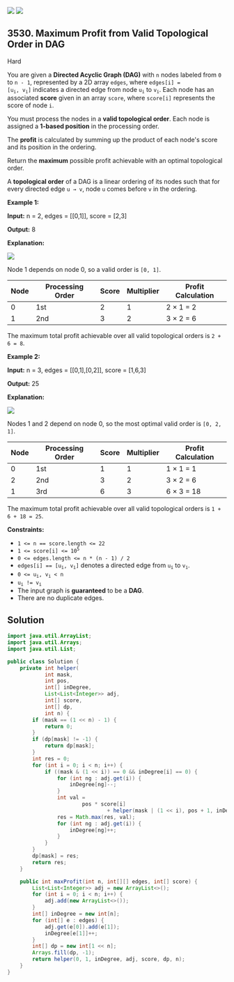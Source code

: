 [![](https://img.shields.io/github/stars/javadev/LeetCode-in-Java?label=Stars&style=flat-square)](https://github.com/javadev/LeetCode-in-Java)
[![](https://img.shields.io/github/forks/javadev/LeetCode-in-Java?label=Fork%20me%20on%20GitHub%20&style=flat-square)](https://github.com/javadev/LeetCode-in-Java/fork)

## 3530\. Maximum Profit from Valid Topological Order in DAG

Hard

You are given a **Directed Acyclic Graph (DAG)** with `n` nodes labeled from `0` to `n - 1`, represented by a 2D array `edges`, where <code>edges[i] = [u<sub>i</sub>, v<sub>i</sub>]</code> indicates a directed edge from node <code>u<sub>i</sub></code> to <code>v<sub>i</sub></code>. Each node has an associated **score** given in an array `score`, where `score[i]` represents the score of node `i`.

You must process the nodes in a **valid topological order**. Each node is assigned a **1-based position** in the processing order.

The **profit** is calculated by summing up the product of each node's score and its position in the ordering.

Return the **maximum** possible profit achievable with an optimal topological order.

A **topological order** of a DAG is a linear ordering of its nodes such that for every directed edge `u → v`, node `u` comes before `v` in the ordering.

**Example 1:**

**Input:** n = 2, edges = \[\[0,1]], score = [2,3]

**Output:** 8

**Explanation:**

![](https://assets.leetcode.com/uploads/2025/03/10/screenshot-2025-03-11-at-021131.png)

Node 1 depends on node 0, so a valid order is `[0, 1]`.

| Node | Processing Order | Score | Multiplier | Profit Calculation |
|------|------------------|-------|------------|--------------------|
| 0    | 1st              | 2     | 1          | 2 × 1 = 2           |
| 1    | 2nd              | 3     | 2          | 3 × 2 = 6           |

The maximum total profit achievable over all valid topological orders is `2 + 6 = 8`.

**Example 2:**

**Input:** n = 3, edges = \[\[0,1],[0,2]], score = [1,6,3]

**Output:** 25

**Explanation:**

![](https://assets.leetcode.com/uploads/2025/03/10/screenshot-2025-03-11-at-023558.png)

Nodes 1 and 2 depend on node 0, so the most optimal valid order is `[0, 2, 1]`.

| Node | Processing Order | Score | Multiplier | Profit Calculation |
|------|------------------|-------|------------|--------------------|
| 0    | 1st              | 1     | 1          | 1 × 1 = 1           |
| 2    | 2nd              | 3     | 2          | 3 × 2 = 6           |
| 1    | 3rd              | 6     | 3          | 6 × 3 = 18          |

The maximum total profit achievable over all valid topological orders is `1 + 6 + 18 = 25`.

**Constraints:**

*   `1 <= n == score.length <= 22`
*   <code>1 <= score[i] <= 10<sup>5</sup></code>
*   `0 <= edges.length <= n * (n - 1) / 2`
*   <code>edges[i] == [u<sub>i</sub>, v<sub>i</sub>]</code> denotes a directed edge from <code>u<sub>i</sub></code> to <code>v<sub>i</sub></code>.
*   <code>0 <= u<sub>i</sub>, v<sub>i</sub> < n</code>
*   <code>u<sub>i</sub> != v<sub>i</sub></code>
*   The input graph is **guaranteed** to be a **DAG**.
*   There are no duplicate edges.

## Solution

```java
import java.util.ArrayList;
import java.util.Arrays;
import java.util.List;

public class Solution {
    private int helper(
            int mask,
            int pos,
            int[] inDegree,
            List<List<Integer>> adj,
            int[] score,
            int[] dp,
            int n) {
        if (mask == (1 << n) - 1) {
            return 0;
        }
        if (dp[mask] != -1) {
            return dp[mask];
        }
        int res = 0;
        for (int i = 0; i < n; i++) {
            if ((mask & (1 << i)) == 0 && inDegree[i] == 0) {
                for (int ng : adj.get(i)) {
                    inDegree[ng]--;
                }
                int val =
                        pos * score[i]
                                + helper(mask | (1 << i), pos + 1, inDegree, adj, score, dp, n);
                res = Math.max(res, val);
                for (int ng : adj.get(i)) {
                    inDegree[ng]++;
                }
            }
        }
        dp[mask] = res;
        return res;
    }

    public int maxProfit(int n, int[][] edges, int[] score) {
        List<List<Integer>> adj = new ArrayList<>();
        for (int i = 0; i < n; i++) {
            adj.add(new ArrayList<>());
        }
        int[] inDegree = new int[n];
        for (int[] e : edges) {
            adj.get(e[0]).add(e[1]);
            inDegree[e[1]]++;
        }
        int[] dp = new int[1 << n];
        Arrays.fill(dp, -1);
        return helper(0, 1, inDegree, adj, score, dp, n);
    }
}
```
